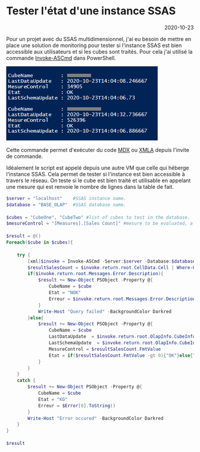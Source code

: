 # Tester l'état d'une instance SSAS

<p style="text-align: right;">2020-10-23</p>

Pour un projet avec du SSAS multidimensionnel, j'ai eu besoin de mettre en place une solution de monitoring pour tester si l'instance SSAS est bien accessible aux utilisateurs et si les cubes sont traités. Pour cela j'ai utilisé la commande [Invoke-ASCmd](https://docs.microsoft.com/en-us/powershell/module/sqlserver/invoke-ascmd) dans PowerShell.

![image](/Images/ssas-etat-instance.png)

Cette commande permet d'exécuter du code [MDX](https://docs.microsoft.com/fr-fr/sql/mdx/mdx-language-reference-mdx) ou [XMLA](https://docs.microsoft.com/fr-fr/analysis-services/xmla/xml-for-analysis-xmla-reference) depuis l'invite de commande.

Idéalement le script est appelé depuis une autre VM que celle qui héberge l'instance SSAS. Cela permet de tester si l'instance est bien accessible à travers le réseau. On teste si le cube est bien traité et utilisable en appelant une mesure qui est renvoie le nombre de lignes dans la table de fait.

```powershell
$server = "localhost"    #SSAS instance name.
$database = "BASE_OLAP"  #SSAS database name.
 
$cubes = "CubeOne", "CubeTwo" #list of cubes to test in the database.
$mesureControl = "[Measures].[Sales Count]" #mesure to be evaluated, a rowcount mesure for instance.
 
$result = @()
Foreach($cube in $cubes){
 
    try {
        [xml]$invoke = Invoke-ASCmd -Server:$server -Database:$database -Query:"select $mesureControl on 0 from [$cube]" -ErrorAction Stop
        $resultSalesCount = $invoke.return.root.CellData.Cell | Where-Object {$_.CellOrdinal -eq "0"}
        if($invoke.return.root.Messages.Error.Description){
            $result += New-Object PSObject -Property @{
                CubeName = $cube
                Etat = "NOK"
                Erreur = $invoke.return.root.Messages.Error.Description
            }
            Write-Host "Query failed" -BackgroundColor Darkred
        }else{
            $result += New-Object PSObject -Property @{
                CubeName = $cube
                LastDataUpdate  = $invoke.return.root.OlapInfo.CubeInfo.Cube.LastDataUpdate.'#text'
                LastSchemaUpdate  = $invoke.return.root.OlapInfo.CubeInfo.Cube.LastSchemaUpdate.'#text'
                MesureControl = $resultSalesCount.FmtValue
                Etat = if($resultSalesCount.FmtValue -gt 0){"OK"}else{"NOK"}
            }
        }
    }
    catch {
        $result += New-Object PSObject -Property @{
            CubeName = $cube
            Etat = "KO"
            Erreur = $Error[0].ToString()
        }
        Write-Host "Error occured" -BackgroundColor Darkred
    }
}
 
$result
```